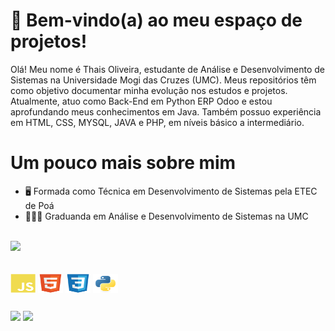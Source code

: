 # 🚀 Bem-vindo(a) ao meu espaço de projetos!
Olá! Meu nome é Thais Oliveira, estudante de Análise e Desenvolvimento de Sistemas na Universidade Mogi das Cruzes (UMC). Meus repositórios têm como objetivo documentar minha evolução nos estudos e projetos.
Atualmente, atuo como Back-End em Python ERP Odoo e estou aprofundando meus conhecimentos em Java. Também possuo experiência em HTML, CSS, MYSQL, JAVA e PHP, em níveis básico a intermediário.
<br>
# Um pouco mais sobre mim
- 🖥️ Formada como Técnica em Desenvolvimento de Sistemas pela ETEC de Poá <br>
- 👩🏻‍💻 Graduanda em Análise e Desenvolvimento de Sistemas na UMC
<br>
<img height="170em" src="https://github-readme-stats.vercel.app/api/top-langs/?username=thaispoliveira&layout=compact&langs_count=7&theme=dracula">
<div style="display: inline_block"><br>
  <div style="display: inline_block"><br>
  <img align="center" alt="thais-Js" height="30" width="40" src="https://raw.githubusercontent.com/devicons/devicon/master/icons/javascript/javascript-plain.svg">
  <img align="center" alt="thais-HTML" height="30" width="40" src="https://raw.githubusercontent.com/devicons/devicon/master/icons/html5/html5-original.svg">
  <img align="center" alt="thais-CSS" height="30" width="40" src="https://raw.githubusercontent.com/devicons/devicon/master/icons/css3/css3-original.svg">
  <img align="center" alt="thais-Python" height="30" width="40" src="https://raw.githubusercontent.com/devicons/devicon/master/icons/python/python-original.svg">
  
</div>

##
 
<div> 
  <a href = "thaispoliveira07@gmail.com"><img src="https://img.shields.io/badge/-Gmail-%23333?style=for-the-badge&logo=gmail&logoColor=white" target="_blank"></a>
  <a href="www.linkedin.com/in/thais-oliveira-458533272" target="_blank"><img src="https://img.shields.io/badge/-LinkedIn-%230077B5?style=for-the-badge&logo=linkedin&logoColor=white" target="_blank"></a> 
  
</div>


